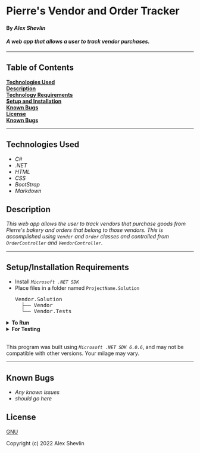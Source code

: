 # Pierre's Vendor and Order Tracker

#### By _**Alex Shevlin**_  

#### _A web app that allows a user to track vendor purchases._  

---

## Table of Contents

**[Technologies Used](#technologies-used)  
[Description](#description)  
[Technology Requirements](#technology-requirements)  
[Setup and Installation](#setupinstallation-requirements)  
[Known Bugs](#known-bugs)  
[License](#license)  
[Known Bugs](#known-bugs)**

---

## Technologies Used

* _C#_
* _.NET_
* _HTML_
* _CSS_
* _BootStrap_
* _Markdown_

## Description

_This web app allows the user to track vendors that purchase goods from Pierre's bakery and orders that belong to those vendors. This is accomplished using `Vendor` and `Order` classes and controlled from `OrderController` and `VendorController`._

---
## Setup/Installation Requirements

* Install *`Microsoft .NET SDK`*
* Place files in a folder named `ProjectName.Solution`
    <pre>Vendor.Solution
    ├── Vendor
    └── Vendor.Tests</pre>
<details>
<summary><strong>To Run</strong></summary>
Navigate to  
   <pre>Vendor.Solution
   ├── <strong>Vendor</strong>
   └── Vendor.Tests</pre>

Run ```$ dotnet run``` in the console
</details>

<details>
<summary><strong>For Testing</strong></summary>
Navigate to  
    <pre>ProjectName.Solution
    ├── ProjectName
    └── <strong>ProjectName.Tests</strong></pre>

Run ```$ dotnet test``` in the console

</details>
<br>

This program was built using *`Microsoft .NET SDK 6.0.6`*, and may not be compatible with other versions. Your milage may vary.

---
## Known Bugs

* _Any known issues_
* _should go here_

## License

[GNU](/LICENSE-GNU)

Copyright (c) 2022 Alex Shevlin